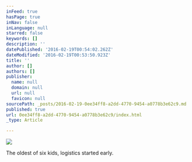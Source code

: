 ```yaml
---
inFeed: true
hasPage: true
inNav: false
inLanguage: null
starred: false
keywords: []
description: ''
datePublished: '2016-02-19T00:54:02.262Z'
dateModified: '2016-02-19T00:53:50.923Z'
title: ''
author: []
authors: []
publisher:
  name: null
  domain: null
  url: null
  favicon: null
sourcePath: _posts/2016-02-19-0ee34ff8-a2dd-4770-9454-a0778b3e62c9.md
published: true
url: 0ee34ff8-a2dd-4770-9454-a0778b3e62c9/index.html
_type: Article

---
```

![](https://the-grid-user-content.s3-us-west-2.amazonaws.com/67020405-087a-472e-8498-910d0f0b3407.jpg)

The oldest of six kids, logistics started early.
